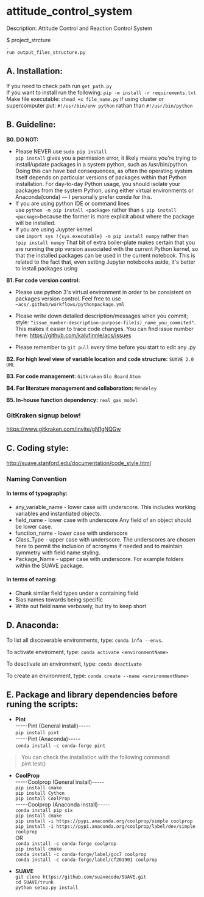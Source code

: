 # attitude_control_system
Description:
Attitude Control and Reaction Control System

$ project_strcture \
.\
`run output_files_structure.py`

## **A. Installation:**
If you need to check path
run `get_path.py` \
If you want to install
run the following: `pip -m install -r requirements.txt`
Make file executable: `chmod +x file_name.py` if using cluster or supercomputer put: `#!/usr/bin/env python` rathan than `#!/usr/bin/python`

## **B. Guideline:**
 **B0.  DO NOT:**
- Please NEVER use `sudo pip install` \
`pip install` gives you a permission error, it likely means you're trying to install/update packages in a system python, such as /usr/bin/python. Doing this can have bad consequences, as often the operating system itself depends on particular versions of packages within that Python installation. For day-to-day Python usage, you should isolate your packages from the system Python, using either virtual environments or Anaconda(conda) — I personally prefer conda for this. 
- If you are using python IDE or command lines \
use `python -m pip install <package>` rather than `$ pip install <package>`because the former is more explicit about where the package will be installed. 
- If you are using Juypter kernel \
use `import sys
!{sys.executable} -m pip install numpy` rather than `!pip install numpy` That bit of extra boiler-plate makes certain that you are running the pip version associated with the current Python kernel, so that the installed packages can be used in the current notebook. This is related to the fact that, even setting Jupyter notebooks aside, it's better to install packages using


 **B1. For code version control:**
-  Please use python 3's virtual environment in order to be consistent on packages version control. Feel free to use `~acs/.github/workflows/pythonpackage.yml`

-  Please write down detailed description/messages when you commit; style: `"issue_number-description-purpose-file(s)_name_you_commited"`.  \
This makes it easier to trace code changes. You can find issue number here: https://github.com/kalufinnle/acs/issues

- Please remember to `git pull` every time before you start to edit any .py

**B2. For high level view of variable location and code structure:**
    `SUAVE 2.0` `UML`

**B3. For code management:**
    `Gitkraken` `Glo Board` `Atom`

**B4. For literature management and collaboration:**
     `Mendeley`
     
**B5. In-house function dependency:**
    `real_gas_model`

### **GitKraken signup below!**
https://www.gitkraken.com/invite/gN1gNQGw
    
## **C. Coding style:**
http://suave.stanford.edu/documentation/code_style.html
### **Naming Convention**
#### In terms of typography:

- any_variable_name - lower case with underscore. This includes working variables and instantiated objects.
- field_name - lower case with underscore Any field of an object should be lower case.
- function_name - lower case with underscore
- Class_Type - upper case with underscore. The underscores are chosen here to permit the inclusion of acronyms if needed and to maintain symmetry with field name styling.
- Package_Name - upper case with underscore. For example folders within the SUAVE package.

#### In terms of naming:
- Chunk similar field types under a containing field
- Bias names towards being specific
- Write out field name verbosely, but try to keep short


## **D. Anaconda:**
To list all discoverable environments, type: `conda info --envs`.

To activate enviroment, type: `conda activate <environmentName>`

To deactivate an environment, type: `conda deactivate`

To create an environment, type: `conda create --name <environmentName>`





## **E. Package and library dependencies before runing the scripts:**
- **Pint** \
-----Pint (General install)-----\
`pip install pint`\
-----Pint (Anaconda)-----\
`conda install -c conda-forge pint`
> You can check the installation with the following command:\
> pint.test()

- **CoolProp** \
-----Coolprop (General install)----- \
`pip install cmake`\
`pip install Cython`\
`pip install CoolProp`\
-----Coolprop (Anaconda install)-----\
`conda install pip six`\
`pip install cmake`\
`pip install -i https://pypi.anaconda.org/coolprop/simple coolprop`\
`pip install -i https://pypi.anaconda.org/coolprop/label/dev/simple coolprop`\
OR\
`conda install -c conda-forge coolprop` \
`pip install cmake`\
`conda install -c conda-forge/label/gcc7 coolprop` \
`conda install -c conda-forge/label/cf201901 coolprop`

- **SUAVE** \
`git clone https://github.com/suavecode/SUAVE.git` \
`cd SUAVE/trunk` \
`python setup.py install`

